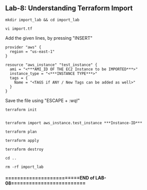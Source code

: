 ## Lab-8: Understanding Terraform Import
```
mkdir import_lab && cd import_lab
```
```
vi import.tf
```
Add the given lines, by pressing "INSERT" 
```
provider "aws" {
  region = "us-east-1"
}   

resource "aws_instance" "test_instance" {
  ami = "<***AMI_ID OF THE EC2 Instance to be IMPORTED***>"
  instance_type = "<***INSTANCE TYPE***>"
  tags = {
    Name = "<TAGS if ANY / New Tags can be added as well>"
  }
}
```
Save the file using "ESCAPE + :wq!"
```
terraform init
```
```

terraform import aws_instance.test_instance ***Instance-ID***
```
```
terraform plan
```
```
terraform apply
```
```
terraform destroy
```
```
cd ..
```
```
rm -rf import_lab
```
#### =========================END of LAB-08=========================
